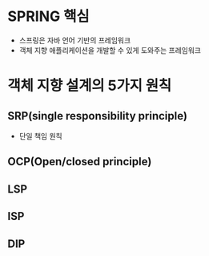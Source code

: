 # SPRING 핵심

- 스프링은 자바 언어 기반의 프레임워크
- 객체 지향 애플리케이션을 개발할 수 있게 도와주는 프레임워크


# 객체 지향 설계의 5가지 원칙
## SRP(single responsibility principle)
- 단일 책임 원칙
## OCP(Open/closed principle)
## LSP
## ISP
## DIP